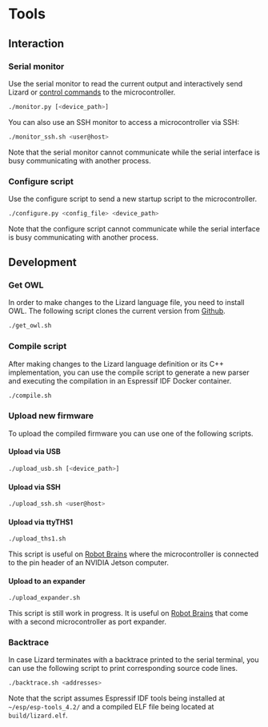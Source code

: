 # Tools

## Interaction

### Serial monitor

Use the serial monitor to read the current output and interactively send Lizard or [control commands](control_commands.md) to the microcontroller.

```bash
./monitor.py [<device_path>]
```

You can also use an SSH monitor to access a microcontroller via SSH:

```bash
./monitor_ssh.sh <user@host>
```

Note that the serial monitor cannot communicate while the serial interface is busy communicating with another process.

### Configure script

Use the configure script to send a new startup script to the microcontroller.

```bash
./configure.py <config_file> <device_path>
```

Note that the configure script cannot communicate while the serial interface is busy communicating with another process.

## Development

### Get OWL

In order to make changes to the Lizard language file, you need to install OWL.
The following script clones the current version from [Github](https://github.com/ianh/owl).

```bash
./get_owl.sh
```

### Compile script

After making changes to the Lizard language definition or its C++ implementation, you can use the compile script to generate a new parser and executing the compilation in an Espressif IDF Docker container.

```bash
./compile.sh
```

### Upload new firmware

To upload the compiled firmware you can use one of the following scripts.

#### Upload via USB

```bash
./upload_usb.sh [<device_path>]
```

#### Upload via SSH

```bash
./upload_ssh.sh <user@host>
```

#### Upload via ttyTHS1

```bash
./upload_ths1.sh
```

This script is useful on [Robot Brains](https://www.zauberzeug.com/product-robot-brain.html) where the microcontroller is connected to the pin header of an NVIDIA Jetson computer.

#### Upload to an expander

```bash
./upload_expander.sh
```

This script is still work in progress.
It is useful on [Robot Brains](https://www.zauberzeug.com/product-robot-brain.html) that come with a second microcontroller as port expander.

### Backtrace

In case Lizard terminates with a backtrace printed to the serial terminal, you can use the following script to print corresponding source code lines.

```bash
./backtrace.sh <addresses>
```

Note that the script assumes Espressif IDF tools being installed at `~/esp/esp-tools_4.2/` and a compiled ELF file being located at `build/lizard.elf`.
